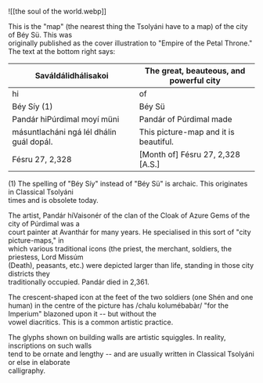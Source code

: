 ![[the soul of the world.webp]]

This is the "map" (the nearest thing the Tsolyáni have to a map) of the city of Béy Sü. This was  
originally published as the cover illustration to "Empire of the Petal Throne."  
The text at the bottom right says:  

| Saváldálidhálisakoi                      | The great, beauteous, and powerful city |
| ---------------------------------------- | --------------------------------------- |
| hi                                       | of                                      |
| Béy Síy (1)                              | Béy Sü                                  |
| Pandár hiPúrdimal moyí müni              | Pandár of Púrdimal made                 |
| másuntlacháni ngá lél dhálin guál dopál. | This picture-map and it is beautiful.   |
| Fésru 27, 2,328                          | [Month of] Fésru 27, 2,328 [A.S.]       |
(1) The spelling of "Béy Síy" instead of "Béy Sü" is archaic. This originates in Classical Tsolyáni  
times and is obsolete today. 

The artist, Pandár hiVaisonér of the clan of the Cloak of Azure Gems of the city of Púrdimal was a  
court painter at Avanthár for many years. He specialised in this sort of "city picture-maps," in  
which various traditional icons (the priest, the merchant, soldiers, the priestess, Lord Missúm  
(Death), peasants, etc.) were depicted larger than life, standing in those city districts they  
traditionally occupied. Pandár died in 2,361.  

The crescent-shaped icon at the feet of the two soldiers (one Shén and one human) in the centre of the picture has /chalu kolumébabàr/ "for the Imperium" blazoned upon it -- but without the  
vowel diacritics. This is a common artistic practice.  

The glyphs shown on building walls are artistic squiggles. In reality, inscriptions on such walls  
tend to be ornate and lengthy -- and are usually written in Classical Tsolyáni or else in elaborate  
calligraphy.